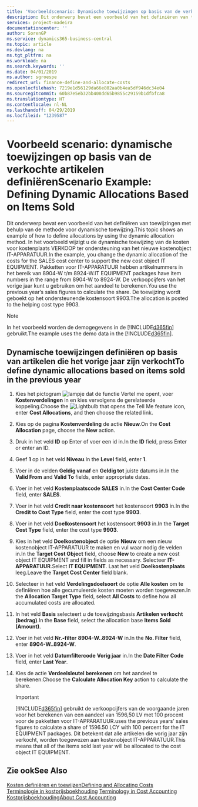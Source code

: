 ```yaml
---
title: 'Voorbeeldscenario: Dynamische toewijzingen op basis van de verkochte artikelen definiëren | Microsoft Docs'
description: Dit onderwerp bevat een voorbeeld van het definiëren van toewijzingen met behulp van de methode voor dynamische toewijzing.
services: project-madeira
documentationcenter: ''
author: SorenGP
ms.service: dynamics365-business-central
ms.topic: article
ms.devlang: na
ms.tgt_pltfrm: na
ms.workload: na
ms.search.keywords: ''
ms.date: 04/01/2019
ms.author: sgroespe
redirect_url: finance-define-and-allocate-costs
ms.openlocfilehash: 7219e1d56129da66e802aa0b4ea5df946dc34e04
ms.sourcegitcommit: 60b87e5eb32bb408dd65b9855c29159b1dfbfca8
ms.translationtype: HT
ms.contentlocale: nl-NL
ms.lasthandoff: 04/29/2019
ms.locfileid: "1239587"
---
```

# <a name="scenario-example-defining-dynamic-allocations-based-on-items-sold"></a><span data-ttu-id="7f2c4-103">Voorbeeld scenario: dynamische toewijzingen op basis van de verkochte artikelen definiëren</span><span class="sxs-lookup"><span data-stu-id="7f2c4-103">Scenario Example: Defining Dynamic Allocations Based on Items Sold</span></span>
<span data-ttu-id="7f2c4-104">Dit onderwerp bevat een voorbeeld van het definiëren van toewijzingen met behulp van de methode voor dynamische toewijzing.</span><span class="sxs-lookup"><span data-stu-id="7f2c4-104">This topic shows an example of how to define allocations by using the dynamic allocation method.</span></span> <span data-ttu-id="7f2c4-105">In het voorbeeld wijzigt u de dynamische toewijzing van de kosten voor kostenplaats VERKOOP ter ondersteuning van het nieuwe kostenobject IT-APPARATUUR.</span><span class="sxs-lookup"><span data-stu-id="7f2c4-105">In the example, you change the dynamic allocation of the costs for the SALES cost center to support the new cost object IT EQUIPMENT.</span></span> <span data-ttu-id="7f2c4-106">Pakketten voor IT-APPARATUUR hebben artikelnummers in het bereik van 8904-W t/m 8924-W.</span><span class="sxs-lookup"><span data-stu-id="7f2c4-106">IT EQUIPMENT packages have item numbers in the range from 8904-W to 8924-W.</span></span> <span data-ttu-id="7f2c4-107">De verkoopcijfers van het vorige jaar kunt u gebruiken om het aandeel te berekenen.</span><span class="sxs-lookup"><span data-stu-id="7f2c4-107">You use the previous year’s sales figures to calculate the share.</span></span> <span data-ttu-id="7f2c4-108">De toewijzing wordt geboekt op het ondersteunende kostensoort 9903.</span><span class="sxs-lookup"><span data-stu-id="7f2c4-108">The allocation is posted to the helping cost type 9903.</span></span>  

> [!NOTE]  
>  <span data-ttu-id="7f2c4-109">In het voorbeeld worden de demogegevens in de [!INCLUDE[d365fin](includes/d365fin_md.md)] gebruikt.</span><span class="sxs-lookup"><span data-stu-id="7f2c4-109">The example uses the demo data in the [!INCLUDE[d365fin](includes/d365fin_md.md)].</span></span>  

## <a name="to-define-dynamic-allocations-based-on-items-sold-in-the-previous-year"></a><span data-ttu-id="7f2c4-110">Dynamische toewijzingen definiëren op basis van artikelen die het vorige jaar zijn verkocht</span><span class="sxs-lookup"><span data-stu-id="7f2c4-110">To define dynamic allocations based on items sold in the previous year</span></span>  

1.  <span data-ttu-id="7f2c4-111">Kies het pictogram ![lampje dat de functie Vertel me opent](media/ui-search/search_small.png "Vertel me wat u wilt doen"), voer **Kostenverdelingen** in en kies vervolgens de gerelateerde koppeling.</span><span class="sxs-lookup"><span data-stu-id="7f2c4-111">Choose the ![Lightbulb that opens the Tell Me feature](media/ui-search/search_small.png "Tell me what you want to do") icon, enter **Cost Allocations**, and then choose the related link.</span></span>  
2.  <span data-ttu-id="7f2c4-112">Kies op de pagina **Kostenverdeling** de actie **Nieuw**.</span><span class="sxs-lookup"><span data-stu-id="7f2c4-112">On the **Cost Allocation** page, choose the **New** action.</span></span>  
3.  <span data-ttu-id="7f2c4-113">Druk in het veld **ID** op Enter of voer een id in.</span><span class="sxs-lookup"><span data-stu-id="7f2c4-113">In the **ID** field, press Enter or enter an ID.</span></span>  
4.  <span data-ttu-id="7f2c4-114">Geef **1** op in het veld **Niveau**.</span><span class="sxs-lookup"><span data-stu-id="7f2c4-114">In the **Level** field, enter **1**.</span></span>  
5.  <span data-ttu-id="7f2c4-115">Voer in de velden **Geldig vanaf** en **Geldig tot** juiste datums in.</span><span class="sxs-lookup"><span data-stu-id="7f2c4-115">In the **Valid From** and **Valid To** fields, enter appropriate dates.</span></span>  
6.  <span data-ttu-id="7f2c4-116">Voer in het veld **Kostenplaatscode** **SALES** in.</span><span class="sxs-lookup"><span data-stu-id="7f2c4-116">In the **Cost Center Code** field, enter **SALES**.</span></span>  
7.  <span data-ttu-id="7f2c4-117">Voer in het veld **Credit naar kostensoort** het kostensoort **9903** in.</span><span class="sxs-lookup"><span data-stu-id="7f2c4-117">In the **Credit to Cost Type** field, enter the cost type **9903**.</span></span>  
8.  <span data-ttu-id="7f2c4-118">Voer in het veld **Doelkostensoort** het kostensoort **9903** in.</span><span class="sxs-lookup"><span data-stu-id="7f2c4-118">In the **Target Cost Type** field, enter the cost type **9903**.</span></span>  
9. <span data-ttu-id="7f2c4-119">Kies in het veld **Doelkostenobject** de optie **Nieuw** om een nieuw kostenobject IT-APPARATUUR te maken en vul waar nodig de velden in.</span><span class="sxs-lookup"><span data-stu-id="7f2c4-119">In the **Target Cost Object** field, choose **New** to create a new cost object IT EQUIPMENT and fill in fields as necessary.</span></span> <span data-ttu-id="7f2c4-120">Selecteer **IT-APPARATUUR**.</span><span class="sxs-lookup"><span data-stu-id="7f2c4-120">Select **IT EQUIPMENT**.</span></span> <span data-ttu-id="7f2c4-121">Laat het veld **Doelkostenplaats** leeg.</span><span class="sxs-lookup"><span data-stu-id="7f2c4-121">Leave the **Target Cost Center** field blank.</span></span>  
10. <span data-ttu-id="7f2c4-122">Selecteer in het veld **Verdelingsdoelsoort** de optie **Alle kosten** om te definiëren hoe alle gecumuleerde kosten moeten worden toegewezen.</span><span class="sxs-lookup"><span data-stu-id="7f2c4-122">In the **Allocation Target Type** field, select **All Costs** to define how all accumulated costs are allocated.</span></span>  
11. <span data-ttu-id="7f2c4-123">In het veld **Basis** selecteert u de toewijzingsbasis **Artikelen verkocht (bedrag)**.</span><span class="sxs-lookup"><span data-stu-id="7f2c4-123">In the **Base** field, select the allocation base **Items Sold (Amount)**.</span></span>  
12. <span data-ttu-id="7f2c4-124">Voer in het veld **Nr.-filter** **8904-W..8924-W** in.</span><span class="sxs-lookup"><span data-stu-id="7f2c4-124">In the **No. Filter** field, enter **8904-W..8924-W**.</span></span>  
13. <span data-ttu-id="7f2c4-125">Voer in het veld **Datumfiltercode** **Vorig jaar** in.</span><span class="sxs-lookup"><span data-stu-id="7f2c4-125">In the **Date Filter Code** field, enter **Last Year**.</span></span>  
14. <span data-ttu-id="7f2c4-126">Kies de actie **Verdeelsleutel berekenen** om het aandeel te berekenen.</span><span class="sxs-lookup"><span data-stu-id="7f2c4-126">Choose the **Calculate Allocation Key** action to calculate the share.</span></span>  

    > [!IMPORTANT]  
    >  [!INCLUDE[d365fin](includes/d365fin_md.md)] <span data-ttu-id="7f2c4-127">gebruikt de verkoopcijfers van de voorgaande jaren voor het berekenen van een aandeel van 1596,50 LV met 100 procent voor de pakketten voor IT-APPARATUUR.</span><span class="sxs-lookup"><span data-stu-id="7f2c4-127">uses the previous years’ sales figures to calculate a share of 1596.50 LCY with 100 percent for the IT EQUIPMENT packages.</span></span> <span data-ttu-id="7f2c4-128">Dit betekent dat alle artikelen die vorig jaar zijn verkocht, worden toegewezen aan kostenobject IT-APPARATUUR.</span><span class="sxs-lookup"><span data-stu-id="7f2c4-128">This means that all of the items sold last year will be allocated to the cost object IT EQUIPMENT.</span></span>  

## <a name="see-also"></a><span data-ttu-id="7f2c4-129">Zie ook</span><span class="sxs-lookup"><span data-stu-id="7f2c4-129">See Also</span></span>  
[<span data-ttu-id="7f2c4-130">Kosten definiëren en toewijzen</span><span class="sxs-lookup"><span data-stu-id="7f2c4-130">Defining and Allocating Costs</span></span>](finance-define-and-allocate-costs.md)  
<span data-ttu-id="7f2c4-131">[Terminologie in kostprijsboekhouding](finance-terminology-in-cost-accounting.md) </span><span class="sxs-lookup"><span data-stu-id="7f2c4-131">[Terminology in Cost Accounting](finance-terminology-in-cost-accounting.md) </span></span>  
[<span data-ttu-id="7f2c4-132">Kostprijsboekhouding</span><span class="sxs-lookup"><span data-stu-id="7f2c4-132">About Cost Accounting</span></span>](finance-about-cost-accounting.md)
